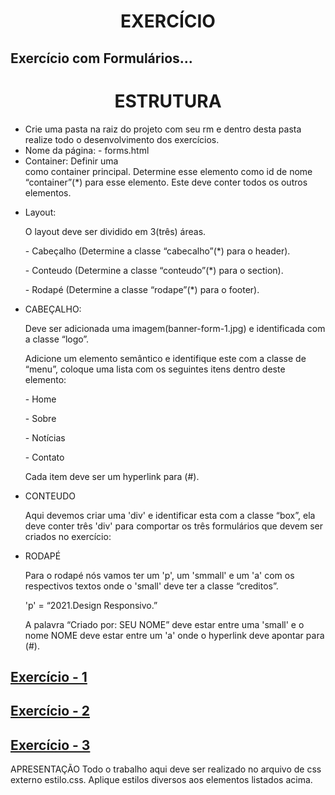 <h1 align="center">EXERCÍCIO</h1>
<h2>Exercício com Formulários...</h2>

<h1 align="center">ESTRUTURA</h1>

<ul>
<li>Crie uma pasta na raiz do projeto com seu rm e dentro desta pasta realize todo o desenvolvimento dos exercícios.</li>  
<li>Nome da página: - forms.html</li>
<li>Container: Definir uma <div> como container principal. Determine esse elemento como id de nome “container”(*) para esse elemento. Este deve conter todos os outros elementos.</li>
<li>
  <p>Layout:</p>
<p>O layout deve ser dividido em 3(três) áreas.</p>
<p>- Cabeçalho (Determine a classe “cabecalho”(*) para o header).</p>
<p>- Conteudo (Determine a classe “conteudo”(*) para o section).</p>
<p>- Rodapé (Determine a classe “rodape”(*) para o footer).</p>
</li>
<li>CABEÇALHO:
  <p>Deve ser adicionada uma imagem(banner-form-1.jpg) e identificada com a classe “logo”.</p>
<p>Adicione um elemento semântico e identifique este com a classe de “menu”, coloque uma lista com os seguintes itens dentro deste elemento:</p>
<p>- Home</p>
<p>- Sobre</p>
<p>- Notícias</p>
<p>- Contato</p>
<p>Cada item deve ser um hyperlink para (#).</p>
</li>
<li>CONTEUDO
<p>Aqui devemos criar uma 'div' e identificar esta com a classe “box”, ela deve conter três 'div' para comportar os três formulários que devem ser criados no exercício:</p>
</li>
<li>RODAPÉ
<p>Para o rodapé nós vamos ter um 'p', um 'smmall' e um 'a' com os respectivos textos onde o 'small' deve ter a classe “creditos”.</p>
<p> 'p' = “2021.Design Responsivo.”</p>
 <p>A palavra “Criado por: SEU NOME” deve estar entre uma 'small' e o nome NOME deve estar entre um 'a' onde o hyperlink deve apontar para (#).</p>
</li>
</ul>

## [Exercício - 1](https://drive.google.com/file/d/1aq6yeJoPqxTo3mR2c4RyhM5zwYxIW7Q1/view)
## [Exercício - 2](https://drive.google.com/file/d/1X1Yz8opPMJPZT3XELvm-RTBnLyS18CJM/view)
## [Exercício - 3](https://drive.google.com/file/d/1L8BuHSxAy6Zekug_GdH00j9pzDZZThxi/view)

APRESENTAÇÃO
Todo o trabalho aqui deve ser realizado no arquivo de css externo estilo.css.
Aplique estilos diversos aos elementos listados acima.
